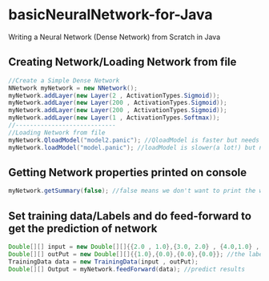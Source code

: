 # basicNeuralNetwork-for-Java
Writing a Neural Network (Dense Network) from Scratch in Java


## Creating Network/Loading Network from file
```Java
//Create a Simple Dense Network
NNetwork myNetwork = new NNetwork();
myNetwork.addLayer(new Layer(2 , ActivationTypes.Sigmoid));
myNetwork.addLayer(new Layer(200 , ActivationTypes.Sigmoid));
myNetwork.addLayer(new Layer(200 , ActivationTypes.Sigmoid));
myNetwork.addLayer(new Layer(1 , ActivationTypes.Softmax));
//----------------------------
//Loading Network from file
myNetwork.QloadModel("model2.panic"); //QloadModel is faster but needs more space
myNetwork.loadModel("model.panic"); //loadModel is slower(a lot!) but needs half space
```
## Getting Network properties printed on console
```Java
myNetwork.getSummary(false); //false means we don't want to print the weights
```
## Set training data/Labels and do feed-forward to get the prediction of network
```Java
Double[][] input = new Double[][]{{2.0 , 1.0},{3.0, 2.0} , {4.0,1.0} , {2.0,0.0}};
Double[][] outPut = new Double[][]{{1.0},{0.0},{0.0},{0.0}}; //the labels
TrainingData data = new TrainingData(input , outPut);
Double[][] Output = myNetwork.feedForward(data); //predict results
```
